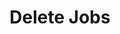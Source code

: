 ---
title: Delete Jobs
excerpt: >-
  Delete multiple jobs that have been submitted to DocuPanda for processing. You
  can provide a list of job IDs to delete multiple jobs at once. Since jobs are
  just a record of events, deleting them will just hide them from you - the
  actual records will still be stored in the database. For specific jobs that
  contain actual data, such as Analyze-Document, the data will be deleted.
api:
  file: openapi (2).json
  operationId: delete_jobs
hidden: false
---